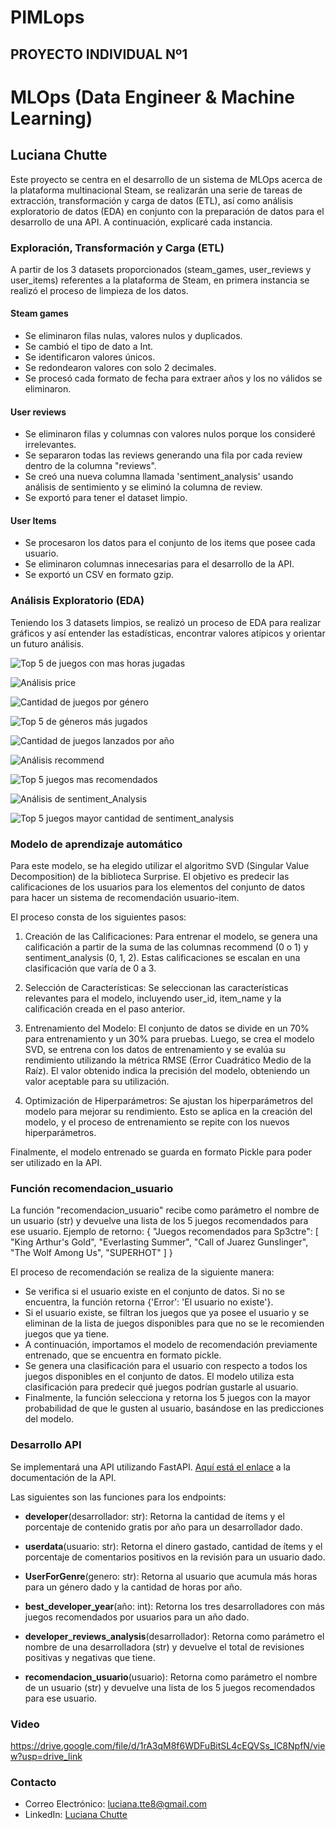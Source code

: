# PIMLops

## PROYECTO INDIVIDUAL Nº1

# MLOps (Data Engineer & Machine Learning)

## Luciana Chutte

Este proyecto se centra en el desarrollo de un sistema de MLOps acerca de la plataforma multinacional Steam, se realizarán una serie de tareas de extracción, transformación y carga de datos (ETL), así como análisis exploratorio de datos (EDA) en conjunto con la preparación de datos para el desarrollo de una API. A continuación, explicaré cada instancia.

### Exploración, Transformación y Carga (ETL)

A partir de los 3 datasets proporcionados (steam_games, user_reviews y user_items) referentes a la plataforma de Steam, en primera instancia se realizó el proceso de limpieza de los datos.

#### Steam games
- Se eliminaron filas nulas, valores nulos y duplicados.
- Se cambió el tipo de dato a Int.
- Se identificaron valores únicos.
- Se redondearon valores con solo 2 decimales.
- Se procesó cada formato de fecha para extraer años y los no válidos se eliminaron.

#### User reviews
- Se eliminaron filas y columnas con valores nulos porque los consideré irrelevantes.
- Se separaron todas las reviews generando una fila por cada review dentro de la columna "reviews".
- Se creó una nueva columna llamada 'sentiment_analysis' usando análisis de sentimiento y se eliminó la columna de review.
- Se exportó para tener el dataset limpio.

#### User Items
- Se procesaron los datos para el conjunto de los items que posee cada usuario.
- Se eliminaron columnas innecesarias para el desarrollo de la API.
- Se exportó un CSV en formato gzip.

### Análisis Exploratorio (EDA)

Teniendo los 3 datasets limpios, se realizó un proceso de EDA para realizar gráficos y así entender las estadísticas, encontrar valores atípicos y orientar un futuro análisis.

![Top 5 de juegos con mas horas jugadas](https://github.com/lucianachutte/PIMLops/blob/main/top_5_juegos%2Bhoras.png)

![Análisis price](https://github.com/lucianachutte/PIMLops/blob/main/distri%20precios.png)

![Cantidad de juegos por género](https://github.com/lucianachutte/PIMLops/blob/main/generos%20por%20juego.png)

![Top 5 de géneros más jugados](https://github.com/lucianachutte/PIMLops/blob/main/top_5_juegos%2Bjugados.png)

![Cantidad de juegos lanzados por año](https://github.com/lucianachutte/PIMLops/blob/main/juegos%20lanzados%20por%20a%C3%B1o.png)

![Análisis recommend](https://github.com/lucianachutte/PIMLops/blob/main/cant.recomendaciones.png)

![Top 5 juegos mas recomendados](https://github.com/lucianachutte/PIMLops/blob/main/top%205%20juegos%20mas%20recomendados.png)

![Análisis de sentiment_Analysis](https://github.com/lucianachutte/PIMLops/blob/main/sentiment_analysis.png)

![Top 5 juegos mayor cantidad de sentiment_analysis](https://github.com/lucianachutte/PIMLops/blob/main/top5%20juegos%20con%20%2B%20cant.sent.png)

### Modelo de aprendizaje automático

Para este modelo, se ha elegido utilizar el algoritmo SVD (Singular Value Decomposition) de la biblioteca Surprise. El objetivo es predecir las calificaciones de los usuarios para los elementos del conjunto de datos para hacer un sistema de recomendación usuario-item.

El proceso consta de los siguientes pasos:

1. Creación de las Calificaciones: Para entrenar el modelo, se genera una calificación a partir de la suma de las columnas recommend (0 o 1) y sentiment_analysis (0, 1, 2). Estas calificaciones se escalan en una clasificación que varía de 0 a 3.

2. Selección de Características: Se seleccionan las características relevantes para el modelo, incluyendo user_id, item_name y la calificación creada en el paso anterior.

3. Entrenamiento del Modelo: El conjunto de datos se divide en un 70% para entrenamiento y un 30% para pruebas. Luego, se crea el modelo SVD, se entrena con los datos de entrenamiento y se evalúa su rendimiento utilizando la métrica RMSE (Error Cuadrático Medio de la Raíz). El valor obtenido indica la precisión del modelo, obteniendo un valor aceptable para su utilización.

4. Optimización de Hiperparámetros: Se ajustan los hiperparámetros del modelo para mejorar su rendimiento. Esto se aplica en la creación del modelo, y el proceso de entrenamiento se repite con los nuevos hiperparámetros.

Finalmente, el modelo entrenado se guarda en formato Pickle para poder ser utilizado en la API.

### Función recomendacion_usuario

La función "recomendacion_usuario" recibe como parámetro el nombre de un usuario (str) y devuelve una lista de los 5 juegos recomendados para ese usuario. Ejemplo de retorno: { "Juegos recomendados para Sp3ctre": [ "King Arthur's Gold", "Everlasting Summer", "Call of Juarez Gunslinger", "The Wolf Among Us", "SUPERHOT" ] }

El proceso de recomendación se realiza de la siguiente manera:

- Se verifica si el usuario existe en el conjunto de datos. Si no se encuentra, la función retorna {'Error': 'El usuario no existe'}.
- Si el usuario existe, se filtran los juegos que ya posee el usuario y se eliminan de la lista de juegos disponibles para que no se le recomienden juegos que ya tiene.
- A continuación, importamos el modelo de recomendación previamente entrenado, que se encuentra en formato pickle.
- Se genera una clasificación para el usuario con respecto a todos los juegos disponibles en el conjunto de datos. El modelo utiliza esta clasificación para predecir qué juegos podrían gustarle al usuario.
- Finalmente, la función selecciona y retorna los 5 juegos con la mayor probabilidad de que le gusten al usuario, basándose en las predicciones del modelo.

### Desarrollo API

Se implementará una API utilizando FastAPI. [Aquí está el enlace](https://pimlops-72b8.onrender.com/docs) a la documentación de la API.

Las siguientes son las funciones para los endpoints:

- **developer**(desarrollador: str): Retorna la cantidad de ítems y el porcentaje de contenido gratis por año para un desarrollador dado.

- **userdata**(usuario: str): Retorna el dinero gastado, cantidad de ítems y el porcentaje de comentarios positivos en la revisión para un usuario dado.

- **UserForGenre**(genero: str): Retorna al usuario que acumula más horas para un género dado y la cantidad de horas por año.

- **best_developer_year**(año: int): Retorna los tres desarrolladores con más juegos recomendados por usuarios para un año dado.

- **developer_reviews_analysis**(desarrollador): Retorna como parámetro el nombre de una desarrolladora (str) y devuelve el total de revisiones positivas y negativas que tiene.

- **recomendacion_usuario**(usuario): Retorna como parámetro el nombre de un usuario (str) y devuelve una lista de los 5 juegos recomendados para ese usuario.

### Video

https://drive.google.com/file/d/1rA3qM8f6WDFuBitSL4cEQVSs_lC8NpfN/view?usp=drive_link

### Contacto

- Correo Electrónico: luciana.tte8@gmail.com
- LinkedIn: [Luciana Chutte](https://www.linkedin.com/in/lucianachutte/)


